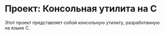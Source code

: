 # Проект: Консольная утилита на C
Этот проект представляет собой консольную утилиту, разработанную на языке C.
